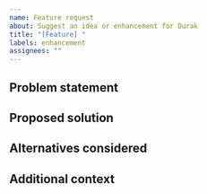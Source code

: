 ```yaml
---
name: Feature request
about: Suggest an idea or enhancement for Durak
title: "[Feature] "
labels: enhancement
assignees: ""
---
```


## Problem statement

<!-- What gap are you trying to fill? -->

## Proposed solution

<!-- Describe the feature, API, or behaviour you would like to see -->

## Alternatives considered

<!-- Have you thought of other approaches? -->

## Additional context

<!-- Links, references, related issues -->
